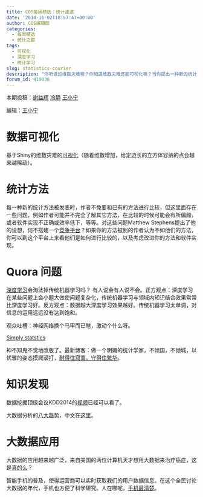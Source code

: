 ```yaml
---
title: COS每周精选：统计速递
date: '2014-11-02T18:57:47+00:00'
author: COS编辑部
categories:
  - 每周精选
  - 统计之都
tags:
  - 可视化
  - 深度学习
  - 统计学习
slug: statistics-courier
description: "你听说过维数灾难嘛？你知道维数灾难还能可视化嘛？当你提出一种新的统计方法时，有一个竞争平台可以帮你客观的把自己的方法与其他方法比较，你知道是什么嘛？更多有趣知识尽在本期COS精选。"
forum_id: 419036
---
```


本期投稿：[谢益辉](http://yihui.name/) [冷静](http://www.weibo.com/p/1005051756465937/home?from=page_100505&mod=TAB&noscale_head=1#_0) [王小宁](http://weibo.com/wangxiaoningtongxue/profile?rightmod=1&wvr=6&mod=personinfo)

编辑：[王小宁](http://weibo.com/wangxiaoningtongxue/profile?rightmod=1&wvr=6&mod=personinfo)

# 数据可视化

  基于Shiny的维数灾难的[可视化](http://simplystatistics.org/2014/10/24/an-interactive-visualization-to-teach-about-the-curse-of-dimensionality/)（随着维数增加，给定边长的立方体容纳的点会越来越稀疏）。

# 统计方法

每一种新的统计方法被发表时，作者不免要和已有的方法进行比较，但这里面存在一些问题，例如作者可能并不完全了解其它方法，在比较的时候可能会有所偏颇，或者软件实现不正确或效率低下，等等。对这些问题Matthew Stephens提出了他的设想，何不搭建一个[竞争平台](http://randomdeviation.blogspot.com/2014/10/data-driven-discovery.html)？如果你的方法被别的作者认为不如他们的方法，你可以到这个平台上来看他们是如何进行比较的，以及考虑改进你的方法和软件实现。

# Quora 问题

[深度学习](http://www.quora.com/Will-deep-learning-make-other-Machine-Learning-algorithms-obsolete)会淘汰掉传统机器学习吗？ 有人说会有人说不会。正方观点：深度学习在某些问题上会小题大做使问题复杂化，传统机器学习与领域内知识结合效果常常比深度学习好。反方观点：数据越大深度学习效果越好。传统机器学习太单调，对信息的运用远远没有达到饱和。

观众吐槽：神经网络换个马甲而已瞎，激动个什么呀。

[Simply statstics](http://simplystatistics.org/)

神不知鬼不觉地改版了。最新博客：做一个明媚的统计学家，不倾国，不倾城，以优雅的姿态摸爬滚打，[耐得住寂寞，守得住繁华](http://simplystatistics.org/2014/10/28/why-i-support-statisticians-and-their-resistance-to-hype/)。

# 知识发现

数据挖掘顶级会议KDD2014的[视频](http://videolectures.net/kdd2014_newyork/)已经可以看了。

大数据分析的[八大趋势](http://www.computerworld.com/article/2690856/8-big-trends-in-big-data-analytics.html)，中文在[这里](http://www.36dsj.com/archives/15700)。

# 大数据应用

大数据的应用越来越广泛，来自美国的两位计算机天才想用大数据来治疗癌症，这是[真的么](http://www.fortunechina.com/business/c/2014-10/29/content_225089.htm)？

智能手机的普及，使得运营商可以实时获取我们的用户数据信息。在这个全民讨论大数据的年代，手机也方便了科学研究。人在哪呢，[手机最清楚](http://www.guokr.com/article/439392/)。
